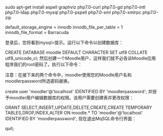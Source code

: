 sudo apt-get install aspell graphviz php7.0-curl php7.0-gd php7.0-intl php7.0-ldap php7.0-mysql php7.0-pspell php7.0-xml php7.0-xmlrpc php7.0-zip


default_storage_engine = innodb
innodb_file_per_table = 1
innodb_file_format = Barracuda

登录后，您将看到mysql>提示。运行以下命令以创建数据库：

CREATE DATABASE moodle DEFAULT CHARACTER SET utf8 COLLATE utf8_unicode_ci;
然后创建一个Moodle用户，这样我们就不必告诉Moodle应用程序我们的root密码了。执行以下命令：

注意：在接下来的两个命令中，moodler使用您的Moodle用户名和moodlerpassword所选密码替换。

create user 'moodler'@'localhost' IDENTIFIED BY 'moodlerpassword';
并授予moodler用户编辑数据库的权限。该用户需要创建表并更改权限：

GRANT SELECT,INSERT,UPDATE,DELETE,CREATE,CREATE TEMPORARY TABLES,DROP,INDEX,ALTER ON moodle.* TO 'moodler'@'localhost' IDENTIFIED BY 'moodlerpassword';
现在退出MqSQL命令行界面：

quit;